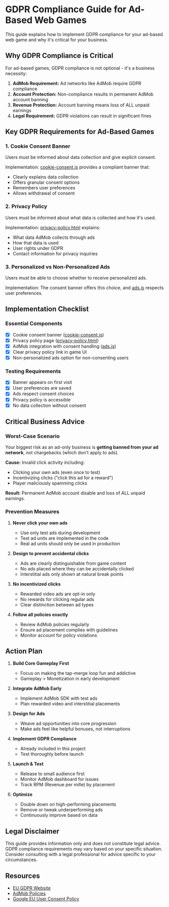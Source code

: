 # GDPR Compliance Guide for Ad-Based Web Games

This guide explains how to implement GDPR compliance for your ad-based web game and why it's critical for your business.

## Why GDPR Compliance is Critical

For ad-based games, GDPR compliance is not optional - it's a business necessity:

1. **AdMob Requirement:** Ad networks like AdMob require GDPR compliance
2. **Account Protection:** Non-compliance results in permanent AdMob account banning
3. **Revenue Protection:** Account banning means loss of ALL unpaid earnings
4. **Legal Requirement:** GDPR violations can result in significant fines

## Key GDPR Requirements for Ad-Based Games

### 1. Cookie Consent Banner
Users must be informed about data collection and give explicit consent.

Implementation: [cookie-consent.js](cookie-consent.js) provides a compliant banner that:
- Clearly explains data collection
- Offers granular consent options
- Remembers user preferences
- Allows withdrawal of consent

### 2. Privacy Policy
Users must be informed about what data is collected and how it's used.

Implementation: [privacy-policy.html](privacy-policy.html) explains:
- What data AdMob collects through ads
- How that data is used
- User rights under GDPR
- Contact information for privacy inquiries

### 3. Personalized vs Non-Personalized Ads
Users must be able to choose whether to receive personalized ads.

Implementation: The consent banner offers this choice, and [ads.js](ads.js) respects user preferences.

## Implementation Checklist

### Essential Components
- [x] Cookie consent banner ([cookie-consent.js](cookie-consent.js))
- [x] Privacy policy page ([privacy-policy.html](privacy-policy.html))
- [x] AdMob integration with consent handling ([ads.js](ads.js))
- [x] Clear privacy policy link in game UI
- [x] Non-personalized ads option for non-consenting users

### Testing Requirements
- [x] Banner appears on first visit
- [x] User preferences are saved
- [x] Ads respect consent choices
- [x] Privacy policy is accessible
- [x] No data collection without consent

## Critical Business Advice

### Worst-Case Scenario
Your biggest risk as an ad-only business is **getting banned from your ad network**, not chargebacks (which don't apply to ads).

**Cause:** Invalid click activity including:
- Clicking your own ads (even once to test)
- Incentivizing clicks ("click this ad for a reward")
- Player maliciously spamming clicks

**Result:** Permanent AdMob account disable and loss of ALL unpaid earnings.

### Prevention Measures

1. **Never click your own ads**
   - Use only test ads during development
   - Test ad units are implemented in the code
   - Real ad units should only be used in production

2. **Design to prevent accidental clicks**
   - Ads are clearly distinguishable from game content
   - No ads placed where they can be accidentally clicked
   - Interstitial ads only shown at natural break points

3. **No incentivized clicks**
   - Rewarded video ads are opt-in only
   - No rewards for clicking regular ads
   - Clear distinction between ad types

4. **Follow all policies exactly**
   - Review AdMob policies regularly
   - Ensure ad placement complies with guidelines
   - Monitor account for policy violations

## Action Plan

1. **Build Core Gameplay First**
   - Focus on making the tap-merge loop fun and addictive
   - Gameplay > Monetization in early development

2. **Integrate AdMob Early**
   - Implement AdMob SDK with test ads
   - Plan rewarded video and interstitial placements

3. **Design for Ads**
   - Weave ad opportunities into core progression
   - Make ads feel like helpful bonuses, not interruptions

4. **Implement GDPR Compliance**
   - Already included in this project
   - Test thoroughly before launch

5. **Launch & Test**
   - Release to small audience first
   - Monitor AdMob dashboard for issues
   - Track RPM (Revenue per mille) by placement

6. **Optimize**
   - Double down on high-performing placements
   - Remove or tweak underperforming ads
   - Continuously improve based on data

## Legal Disclaimer

This guide provides information only and does not constitute legal advice. GDPR compliance requirements may vary based on your specific situation. Consider consulting with a legal professional for advice specific to your circumstances.

## Resources

- [EU GDPR Website](https://gdpr.eu/)
- [AdMob Policies](https://support.google.com/admob/answer/6128543)
- [Google EU User Consent Policy](https://www.google.com/about/company/user-consent-policy.html)